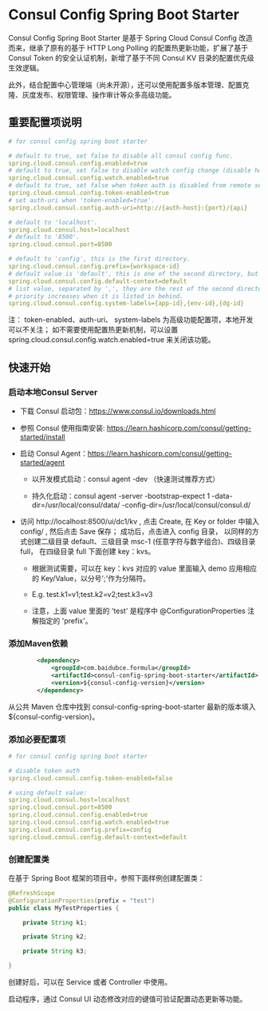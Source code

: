 # Consul Config Spring Boot Starter

Consul Config Spring Boot Starter 是基于 Spring Cloud Consul Config 改造而来，继承了原有的基于 HTTP Long Polling
 的配置热更新功能，扩展了基于 Consul Token 的安全认证机制，新增了基于不同 Consul KV 目录的配置优先级生效逻辑。
 
此外，结合配置中心管理端（尚未开源），还可以使用配置多版本管理、配置克隆、灰度发布、权限管理、操作审计等众多高级功能。

## 重要配置项说明

```yaml
# for consul config spring boot starter

# default to true, set false to disable all consul config func.
spring.cloud.consul.config.enabled=true
# default to true, set false to disable watch config change (disable hot update).
spring.cloud.consul.config.watch.enabled=true
# default to true, set false when token auth is disabled from remote server.
spring.cloud.consul.config.token-enabled=true
# set auth-uri when 'token-enabled=true'.
spring.cloud.consul.config.auth-uri=http://{auth-host}:{port}/{api}

# default to 'localhost'.
spring.cloud.consul.host=localhost
# default to '8500'.
spring.cloud.consul.port=8500

# default to 'config', this is the first directory.
spring.cloud.consul.config.prefix={workspace-id}
# default value is 'default', this is one of the second directory, but with lowest priority.
spring.cloud.consul.config.default-context=default
# list value, separated by ',', they are the rest of the second directory, default to null,
# priority increases when it is listed in behind.
spring.cloud.consul.config.system-labels={app-id},{env-id},{dg-id}
```

注： token-enabled、auth-uri、 system-labels 为高级功能配置项，本地开发可以不关注；
如不需要使用配置热更新机制，可以设置 spring.cloud.consul.config.watch.enabled=true 来关闭该功能。

## 快速开始

### 启动本地Consul Server

- 下载 Consul 启动包：https://www.consul.io/downloads.html

- 参照 Consul 使用指南安装: https://learn.hashicorp.com/consul/getting-started/install

- 启动 Consul Agent：https://learn.hashicorp.com/consul/getting-started/agent 
    
    - 以开发模式启动：consul agent -dev （快速测试推荐方式）
    
    - 持久化启动：consul agent -server -bootstrap-expect 1 -data-dir=/usr/local/consul/data/ -config-dir=/usr/local/consul/consul.d/

- 访问 http://localhost:8500/ui/dc1/kv , 点击 Create, 在 Key or folder 中输入 config/ , 然后点击 Save 保存；
成功后，点击进入 config 目录， 以同样的方式创建二级目录 default、三级目录 msc-1 (任意字符与数字组合)、四级目录 full，
在四级目录 full 下面创建 key：kvs。

    - 根据测试需要，可以在 key：kvs 对应的 value 里面输入 demo 应用相应的 Key/Value，以分号';'作为分隔符。
    
    - E.g. test.k1=v1;test.k2=v2;test.k3=v3
    
    - 注意，上面 value 里面的 'test' 是程序中 @ConfigurationProperties 注解指定的 'prefix'。
    
### 添加Maven依赖

```xml
        <dependency>
            <groupId>com.baidubce.formula</groupId>
            <artifactId>consul-config-spring-boot-starter</artifactId>
            <version>${consul-config-version}</version>
        </dependency>
```

从公共 Maven 仓库中找到 consul-config-spring-boot-starter 最新的版本填入 ${consul-config-version}。

### 添加必要配置项

```yaml
# for consul config spring boot starter

# disable token auth
spring.cloud.consul.config.token-enabled=false

# using default value:
spring.cloud.consul.host=localhost
spring.cloud.consul.port=8500
spring.cloud.consul.config.enabled=true
spring.cloud.consul.config.watch.enabled=true
spring.cloud.consul.config.prefix=config
spring.cloud.consul.config.default-context=default
```

### 创建配置类

在基于 Spring Boot 框架的项目中，参照下面样例创建配置类：

```java
@RefreshScope
@ConfigurationProperties(prefix = "test")
public class MyTestProperties {

    private String k1;

    private String k2;

    private String k3;

}
```

创建好后，可以在 Service 或者 Controller 中使用。

启动程序，通过 Consul UI 动态修改对应的键值可验证配置动态更新等功能。
